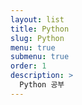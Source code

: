 ```yaml
---
layout: list
title: Python
slug: Python
menu: true
submenu: true
order: 1
description: >
  Python 공부
---
```

